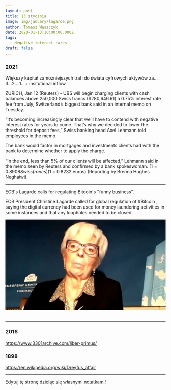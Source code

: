 ```yaml
---
layout: post
title: 13 stycznia
image: img/january/lagarde.png
author: Tomasz Waszczyk
date: 2020-01-13T10:00:00.000Z
tags:
  - Negative interest rates
draft: false
---
```


### 2021

Większy kapitał zamożniejszych trafi do świata cyfrowych aktywów za... 3...2....1.. + insitutional inflow

ZURICH, Jan 12 (Reuters) - UBS will begin charging clients with cash balances above 250,000 Swiss francs ($280,646.61) a 0.75% interest rate fee from July, Switzerland’s biggest bank said in an internal memo on Tuesday.

“It’s becoming increasingly clear that we’ll have to contend with negative interest rates for years to come. That’s why we decided to lower the threshold for deposit fees,” Swiss banking head Axel Lehmann told employees in the memo.

The bank would factor in mortgages and investments clients had with the bank to determine whether to apply the charge.

“In the end, less than 5% of our clients will be affected,” Lehmann said in the memo seen by Reuters and confirmed by a bank spokeswoman. ($1 = 0.8908 Swiss francs) ($1 = 0.8232 euros) (Reporting by Brenna Hughes Neghaiwi)

---

ECB's Lagarde calls for regulating Bitcoin's "funny business".

ECB President Christine Lagarde called for global regulation of #Bitcoin
, saying the digital currency had been used for money laundering activities in some instances and that any loopholes needed to be closed.

<img src="./img/january/lagarde.png"><br><br>

---

### 2016

https://www.3301archive.com/liber-primus/

### 1898

https://en.wikipedia.org/wiki/Dreyfus_affair

---

<a href="https://github.com/TomaszWaszczyk/historia.waszczyk.com/edit/master/src/content/january-13.md" target="_blank">Edytuj tę stronę dzieląc się własnymi notatkami!</a>

